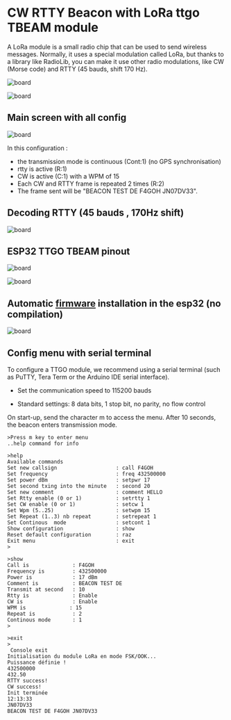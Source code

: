 # CW RTTY Beacon with LoRa ttgo TBEAM module

A LoRa module is a small radio chip that can be used to send wireless messages. Normally, it uses a special modulation called LoRa, but thanks to a library like RadioLib, you can make it use other radio modulations, like CW (Morse code) and RTTY (45 bauds, shift 170 Hz).

![board](images/splash.jpg)

![board](images/ttgotbeam.jpg)

## Main screen with all config

![board](images/update.jpg)

In this configuration :

- the transmission mode is continuous (Cont:1) (no GPS synchronisation) 
- rtty is active (R:1)
- CW is active (C:1) with a WPM of 15
- Each CW and RTTY frame is repeated 2 times (R:2)
- The frame sent will be "BEACON TEST DE F4GOH JN07DV33".

## Decoding RTTY (45 bauds , 170Hz shift)

![board](images/ic705.png)

## ESP32 TTGO TBEAM pinout

![board](images/TTGO_pinout.png)

![board](images/TTGO_upper_lower.png)

## Automatic [firmware](https://f4goh.github.io/CWRTTY_beacon/index.html) installation in the esp32 (no compilation)

![board](images/flasher.png)

## Config menu with serial terminal

To configure a TTGO module, we recommend using a serial terminal (such as PuTTY, Tera Term or the Arduino IDE serial interface).

- Set the communication speed to 115200 bauds

- Standard settings: 8 data bits, 1 stop bit, no parity, no flow control

On start-up, send the character m to access the menu. After 10 seconds, the beacon enters transmission mode.

```console
>Press m key to enter menu
..help command for info

>help
Available commands
Set new callsign                   : call F4GOH
Set frequency                      : freq 432500000
Set power dBm                      : setpwr 17
Set second txing into the minute   : second 20
Set new comment                    : comment HELLO
Set Rtty enable (0 or 1)           : setrtty 1
Set CW enable (0 or 1)             : setcw 1
Set Wpm (5..25)                    : setwpm 15
Set Repeat (1..3) nb repeat        : setrepeat 1
Set Continous  mode                : setcont 1
Show configuration                 : show
Reset default configuration        : raz
Exit menu                          : exit
>

>show
Call is              : F4GOH
Frequency is         : 432500000
Power is             : 17 dBm
Comment is           : BEACON TEST DE
Transmit at second   : 10
Rtty is              : Enable
CW is                : Enable
WPM is              : 15
Repeat is            : 2
Continous mode       : 1
>

>exit
>
 Console exit
Initialisation du module LoRa en mode FSK/OOK...
Puissance définie !
432500000
432.50
RTTY success!
CW success!
Init terminée
12:13:33
JN07DV33
BEACON TEST DE F4GOH JN07DV33 
```







